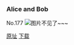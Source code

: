 ### Alice and Bob
No.177
![图片不见了~~~](https://imgs.xkcd.com/comics/alice_and_bob.png)

[原址](https://xkcd.com//177) [下载](https://imgs.xkcd.com/comics/alice_and_bob.png)

